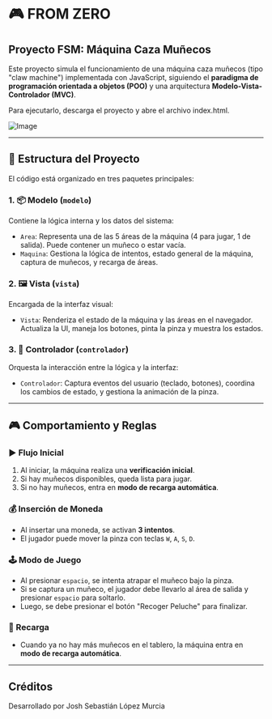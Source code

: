 # 🎮 FROM ZERO
## Proyecto FSM: Máquina Caza Muñecos

Este proyecto simula el funcionamiento de una máquina caza muñecos (tipo "claw machine") implementada con JavaScript, siguiendo el **paradigma de programación orientada a objetos (POO)** y una arquitectura **Modelo-Vista-Controlador (MVC)**.

Para ejecutarlo, descarga el proyecto y abre el archivo index.html.

![Image](https://github.com/user-attachments/assets/d2ee005f-f1c4-4c64-8ffb-985785ed50b8)

---

## 🧩 Estructura del Proyecto

El código está organizado en tres paquetes principales:

### 1. 📦 Modelo (`modelo`)
Contiene la lógica interna y los datos del sistema:

- `Area`: Representa una de las 5 áreas de la máquina (4 para jugar, 1 de salida). Puede contener un muñeco o estar vacía.
- `Maquina`: Gestiona la lógica de intentos, estado general de la máquina, captura de muñecos, y recarga de áreas.

### 2. 🖼️ Vista (`vista`)
Encargada de la interfaz visual:

- `Vista`: Renderiza el estado de la máquina y las áreas en el navegador. Actualiza la UI, maneja los botones, pinta la pinza y muestra los estados.

### 3. 🧠 Controlador (`controlador`)
Orquesta la interacción entre la lógica y la interfaz:

- `Controlador`: Captura eventos del usuario (teclado, botones), coordina los cambios de estado, y gestiona la animación de la pinza.

---

## 🎮 Comportamiento y Reglas

### ▶️ Flujo Inicial
1. Al iniciar, la máquina realiza una **verificación inicial**.
2. Si hay muñecos disponibles, queda lista para jugar.
3. Si no hay muñecos, entra en **modo de recarga automática**.

### 💰 Inserción de Moneda
- Al insertar una moneda, se activan **3 intentos**.
- El jugador puede mover la pinza con teclas `W`, `A`, `S`, `D`.

### 🕹️ Modo de Juego
- Al presionar `espacio`, se intenta atrapar el muñeco bajo la pinza.
- Si se captura un muñeco, el jugador debe llevarlo al área de salida y presionar `espacio` para soltarlo.
- Luego, se debe presionar el botón "Recoger Peluche" para finalizar.

### 🔄 Recarga
- Cuando ya no hay más muñecos en el tablero, la máquina entra en **modo de recarga automática**.

---

## Créditos

Desarrollado por Josh Sebastián López Murcia 
